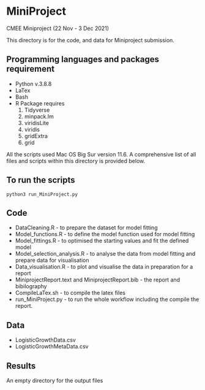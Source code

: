 # MiniProject

CMEE Miniproject (22 Nov - 3 Dec 2021)

This directory is for the code, and data for Miniproject submission.

## Programming languages and packages requirement

- Python v.3.8.8
- LaTex
- Bash
- R
  Package requires
  1. Tidyverse
  2. minpack.lm
  3. viridisLite
  4. viridis
  5. gridExtra
  6. grid

All the scripts used Mac OS Big Sur version 11.6. A comprehensive list of all files and scripts within this directory is provided below.

## To run the scripts

```
python3 run_MiniProject.py
```

## Code

- DataCleaning.R - to prepare the dataset for model fitting
- Model_functions.R - to define the model function used for model fitting
- Model_fittings.R - to optimised the starting values and fit the defined model
- Model_selection_analysis.R - to analyse the data from model fitting and prepare data for visualisation
- Data_visualisation.R - to plot and visualise the data in preparation for a report
- MiniprojectReport.text and MiniprojectReport.bib - the report and bibilography
- CompileLaTex.sh - to compile the latex files
- run_MiniProject.py - to run the whole workflow including the compile the report.


## Data

- LogisticGrowthData.csv
- LogisticGrowthMetaData.csv

## Results

An empty directory for the output files


 

